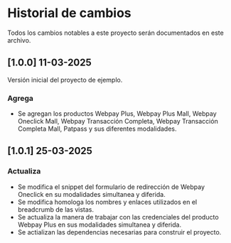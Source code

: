 # Historial de cambios

Todos los cambios notables a este proyecto serán documentados en este archivo.

## [1.0.0] 11-03-2025

Versión inicial del proyecto de ejemplo.

### Agrega

- Se agregan los productos Webpay Plus, Webpay Plus Mall, Webpay Oneclick Mall, Webpay Transacción Completa, Webpay Transacción Completa Mall, Patpass y sus diferentes modalidades.

## [1.0.1] 25-03-2025

### Actualiza

- Se modifica el snippet del formulario de redirección de Webpay Oneclick en su modalidades simultanea y diferida.
- Se modifica homologa los nombres y enlaces utilizados en el breadcrumb de las vistas.
- Se actualiza la manera de trabajar con las credenciales del producto Webpay Plus en sus modalidades simultanea y diferida.
- Se actializan las dependencias necesarias para construir el proyecto.
